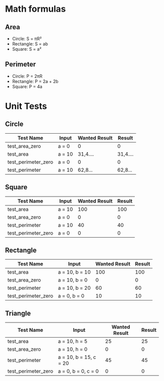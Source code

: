 # Math formulas
## Area
- Circle: S = πR²
- Rectangle: S = ab
- Square: S = a²

## Perimeter
- Circle: P = 2πR
- Rectangle: P = 2a + 2b
- Square: P = 4a

# Unit Tests
## Circle
| Test Name       | Input | Wanted Result | Result |
|----------------------|----------------|---------------------|----------------------|
| test_area_zero   | a = 0         | 0                 | 0                      |
| test_area       | a = 10          | 31,4....                   | 31,4....                     |
| test_perimeter_zero | a = 0       | 0                  | 0                     |
| test_perimeter    | a = 10         | 62,8...                   | 62,8...                     |

## Square
| Test Name          | Input  | Wanted Result | Result  |
|--------------------|--------|---------------|---------|
| test_area          | a = 10 | 100           | 100     |
| test_area_zero     | a = 0  | 0             | 0       |
| test_perimeter     | a = 10 | 40            | 40      |
| test_perimeter_zero| a = 0  | 0             | 0       |


## Rectangle
| Test Name          | Input     | Wanted Result | Result  |
|--------------------|-----------|---------------|---------|
| test_area          | a = 10, b = 10 | 100        | 100      |
| test_area_zero     | a = 10, b = 0 | 0         | 0       |
| test_perimeter     | a = 10, b = 20 | 60        | 60      |
| test_perimeter_zero| a = 0, b = 0  | 10        | 10      |



## Triangle
| Test Name          | Input           | Wanted Result | Result  |
|--------------------|-----------------|---------------|---------|
| test_area          | a = 10, h = 5   | 25            | 25      |
| test_area_zero     | a = 10, h = 0   | 0             | 0       |
| test_perimeter     | a = 10, b = 15, c = 20 | 45        | 45      |
| test_perimeter_zero| a = 0, b = 0, c = 0 | 0         | 0       |
